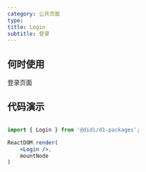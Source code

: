 ```yaml
---
category: 公共页面
type: 
title: Login
subtitle: 登录
---
```


## 何时使用

登录页面

## 代码演示

``` jsx | pure

import { Login } from '@didi/d1-packages';

ReactDOM.render(
    <Login />,
    mountNode
)
```
